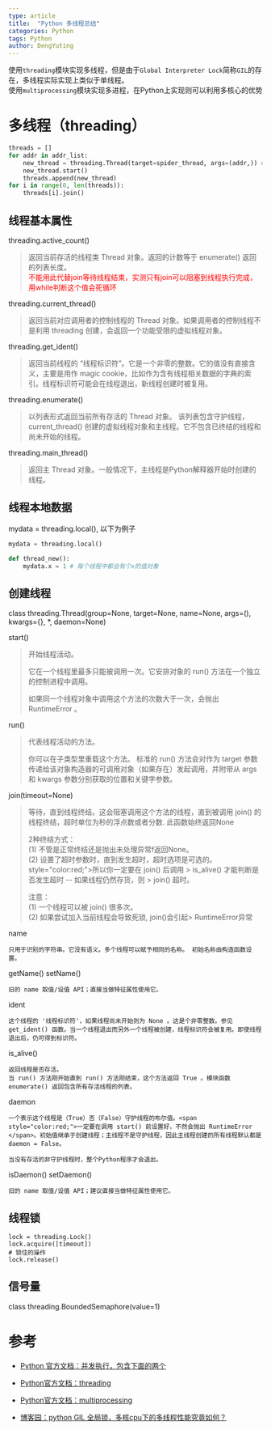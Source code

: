 ```yaml
---
type: article
title:  "Python 多线程总结"
categories: Python
tags: Python
author: DengYuting
---
```


使用`threading`模块实现多线程，但是由于`Global Interpreter Lock`简称`GIL`的存在，多线程实际实现上类似于单线程。  
使用`multiprocessing`模块实现多进程，在Python上实现则可以利用多核心的优势
<!--more-->

# 多线程（threading）

```python
threads = []
for addr in addr_list:
    new_thread = threading.Thread(target=spider_thread, args=(addr,)) # 这里的参数必须加括号，且需要有个,结尾
    new_thread.start()
    threads.append(new_thread) 
for i in range(0, len(threads)):
    threads[i].join()
```

## 线程基本属性

threading.active_count()
> 返回当前存活的线程类 Thread 对象。返回的计数等于 enumerate() 返回的列表长度。  
> <span style="color:red;">不能用此代替join等待线程结束，实测只有join可以阻塞到线程执行完成，用while判断这个值会死循环</span>

threading.current_thread()
> 返回当前对应调用者的控制线程的 Thread 对象。如果调用者的控制线程不是利用 threading 创建，会返回一个功能受限的虚拟线程对象。

threading.get_ident()
> 返回当前线程的 “线程标识符”。它是一个非零的整数。它的值没有直接含义，主要是用作 magic cookie，比如作为含有线程相关数据的字典的索引。线程标识符可能会在线程退出，新线程创建时被复用。

threading.enumerate()
> 以列表形式返回当前所有存活的 Thread 对象。 该列表包含守护线程，current_thread() 创建的虚拟线程对象和主线程。它不包含已终结的线程和尚未开始的线程。

threading.main_thread()
> 返回主 Thread 对象。一般情况下，主线程是Python解释器开始时创建的线程。

## 线程本地数据

mydata = threading.local(), 以下为例子
```python
mydata = threading.local()

def thread_new():
    mydata.x = 1 # 每个线程中都会有个x的值对象
```

## 创建线程
class threading.Thread(group=None, target=None, name=None, args=(), kwargs={}, *, daemon=None)

start()  
> 开始线程活动。  
> 
> 它在一个线程里最多只能被调用一次。它安排对象的 run() 方法在一个独立的控制进程中调用。  
> 
> 如果同一个线程对象中调用这个方法的次数大于一次，会抛出 RuntimeError 。

run()

> 代表线程活动的方法。
> 
> 你可以在子类型里重载这个方法。 标准的 run() 方法会对作为 target 参数传递给该对象构造器的可调用对象（如果存在）发起调用，并附带从 args 和 kwargs 参数分别获取的位置和关键字参数。

join(timeout=None)

> 等待，直到线程终结。这会阻塞调用这个方法的线程，直到被调用 join() 的线程终结，超时单位为秒的浮点数或者分数. 此函数始终返回None
>
> 2种终结方式：  
> (1) 不管是正常终结还是抛出未处理异常f返回None。   
> (2) 设置了超时参数时，直到发生超时，超时选项是可选的。<span > style="color:red;">所以你一定要在 join() 后调用 > is_alive() 才能判断是否发生超时 -- 如果线程仍然存货，则 > join() 超时。</span>
> 
> 注意：  
> (1) 一个线程可以被 join() 很多次。  
> (2) 如果尝试加入当前线程会导致死锁, join()会引起> RuntimeError异常

name

    只用于识别的字符串。它没有语义。多个线程可以赋予相同的名称。 初始名称由构造函数设置。

getName()
setName()

    旧的 name 取值/设值 API；直接当做特征属性使用它。

ident

    这个线程的 '线程标识符'，如果线程尚未开始则为 None 。这是个非零整数。参见 get_ident() 函数。当一个线程退出而另外一个线程被创建，线程标识符会被复用。即使线程退出后，仍可得到标识符。

is_alive()

    返回线程是否存活。
    当 run() 方法刚开始直到 run() 方法刚结束，这个方法返回 True 。模块函数 enumerate() 返回包含所有存活线程的列表。

daemon

    一个表示这个线程是（True）否（False）守护线程的布尔值。<span style="color:red;">一定要在调用 start() 前设置好，不然会抛出 RuntimeError </span>。初始值继承于创建线程；主线程不是守护线程，因此主线程创建的所有线程默认都是 daemon = False。

    当没有存活的非守护线程时，整个Python程序才会退出。

isDaemon()
setDaemon()

    旧的 name 取值/设值 API；建议直接当做特征属性使用它。

## 线程锁

```ptyhon
lock = threading.Lock()
lock.acquire([timeout])
# 锁住的操作
lock.release()
```

## 信号量
class threading.BoundedSemaphore(value=1)



# 参考
- <a href="https://docs.python.org/zh-cn/3.7/library/concurrency.html">Python 官方文档：并发执行，包含下面的两个</a>
- <a href="https://docs.python.org/zh-cn/3.7/library/threading.html">Python官方文档：threading</a>
- <a href="https://docs.python.org/zh-cn/3.7/library/multiprocessing.html"> Python官方文档：multiprocessing </a>
  
- <a href="https://www.cnblogs.com/zdz8207/p/python_learn_note_104.html">博客园：python GIL 全局锁，多核cpu下的多线程性能究竟如何？</a>
